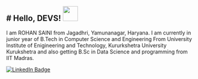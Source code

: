 <h2> # Hello, DEVS! <img src="https://raw.githubusercontent.com/MartinHeinz/MartinHeinz/master/wave.gif" width="40px"> </h2>
I am ROHAN SAINI from Jagadhri, Yamunanagar, Haryana. I am currently in junior year of B.Tech in Computer Science and Engineering From University Institute of Enigineering and Technology, Kururkshetra University Kurukshetra and also getting B.Sc in Data Science and programming from IIT Madras.

[![LinkedIn Badge](https://img.shields.io/badge/LinkedIn-Profile-informational?style=flat&logo=linkedin&logoColor=white&color=0D76A8)](https://www.linkedin.com/in/rohan-saini-22b461201//)
